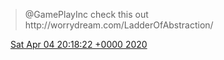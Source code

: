 > @GamePlayInc check this out http://worrydream\.com/LadderOfAbstraction/

<img src="../../media/tweet.ico" width="12" /> [Sat Apr 04 20:18:22 +0000 2020](https://twitter.com/DromerDenker/status/1246532586794635265)